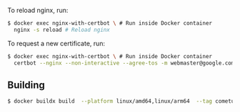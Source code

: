 



To reload nginx, run:

```bash
$ docker exec nginx-with-certbot \ # Run inside Docker container
  nginx -s reload # Reload nginx
```

To request a new certificate, run:

```bash
$ docker exec nginx-with-certbot \ # Run inside Docker container
  certbot --nginx --non-interactive --agree-tos -m webmaster@google.com -d plex.myserver.com # Get HTTPS certificate
```

## Building

```bash
$ docker buildx build  --platform linux/amd64,linux/arm64  --tag cometurrata/nginx-with-certbot-for-wireguard-easy . --push
```
